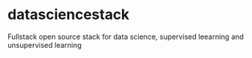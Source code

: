 # datasciencestack
Fullstack open source stack for data science, supervised leearning and unsupervised learning
